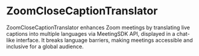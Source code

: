 # ZoomCloseCaptionTranslator
ZoomCloseCaptionTranslator enhances Zoom meetings by translating live captions into multiple languages via MeetingSDK API, displayed in a chat-like interface. It breaks language barriers, making meetings accessible and inclusive for a global audience.
